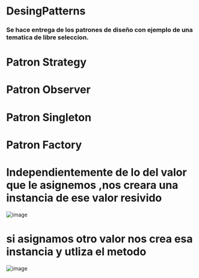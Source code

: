 # DesingPatterns
### Se hace entrega de los patrones de diseño con ejemplo de una tematica de libre seleccion.

# Patron Strategy
# Patron Observer
# Patron Singleton
# Patron Factory
# Independientemente de lo del valor que le asignemos ,nos creara una instancia de ese valor resivido
![image](https://user-images.githubusercontent.com/101427427/214435759-8cc7c59d-55d7-4e32-88eb-133cce42b05f.png)
# si asignamos otro valor nos crea esa instancia y utliza el metodo
![image](https://user-images.githubusercontent.com/101427427/214436087-4f87e249-7547-4f4e-9aa2-cef4b3c2fd53.png)

